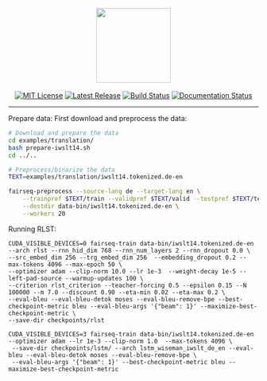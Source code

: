 <p align="center">
  <img src="docs/fairseq_logo.png" width="150">
  <br />
  <br />
  <a href="https://github.com/pytorch/fairseq/blob/master/LICENSE"><img alt="MIT License" src="https://img.shields.io/badge/license-MIT-blue.svg" /></a>
  <a href="https://github.com/pytorch/fairseq/releases"><img alt="Latest Release" src="https://img.shields.io/github/release/pytorch/fairseq.svg" /></a>
  <a href="https://github.com/pytorch/fairseq/actions?query=workflow:build"><img alt="Build Status" src="https://github.com/pytorch/fairseq/workflows/build/badge.svg" /></a>
  <a href="https://fairseq.readthedocs.io/en/latest/?badge=latest"><img alt="Documentation Status" src="https://readthedocs.org/projects/fairseq/badge/?version=latest" /></a>
</p>

--------------------------------------------------------------------------------
Prepare data:
First download and preprocess the data:
```bash
# Download and prepare the data
cd examples/translation/
bash prepare-iwslt14.sh
cd ../..

# Preprocess/binarize the data
TEXT=examples/translation/iwslt14.tokenized.de-en

fairseq-preprocess --source-lang de --target-lang en \
    --trainpref $TEXT/train --validpref $TEXT/valid --testpref $TEXT/test \
    --destdir data-bin/iwslt14.tokenized.de-en \
    --workers 20
```

Running RLST:
```shell
CUDA_VISIBLE_DEVICES=0 fairseq-train data-bin/iwslt14.tokenized.de-en --arch rlst --rnn_hid_dim 768 --rnn_num_layers 2 --rnn_dropout 0.0 \
--src_embed_dim 256 --trg_embed_dim 256  --embedding_dropout 0.2 --max-tokens 4096 --max-epoch 50 \
--optimizer adam --clip-norm 10.0 --lr 1e-3  --weight-decay 1e-5 --left-pad-source --warmup-updates 100 \
--criterion rlst_criterion --teacher-forcing 0.5 --epsilon 0.15 --N 100000 --m 7.0 --discount 0.90 --eta-min 0.02 --eta-max 0.2 \
--eval-bleu --eval-bleu-detok moses --eval-bleu-remove-bpe --best-checkpoint-metric bleu --eval-bleu-args '{"beam": 1}' --maximize-best-checkpoint-metric \
--save-dir checkpoints/rlst
```
```shell
CUDA_VISIBLE_DEVICES=3 fairseq-train data-bin/iwslt14.tokenized.de-en --optimizer adam --lr 1e-3 --clip-norm 1.0  --max-tokens 4096 \
 --save-dir checkpoints/lstm/ --arch lstm_wiseman_iwslt_de_en --eval-bleu --eval-bleu-detok moses --eval-bleu-remove-bpe \
 --eval-bleu-args '{"beam": 1}' --best-checkpoint-metric bleu --maximize-best-checkpoint-metric
```
